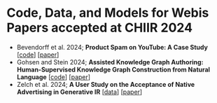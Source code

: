 # Code, Data, and Models for Webis Papers accepted at CHIIR 2024
- Bevendorff et al. 2024; **Product Spam on YouTube: A Case Study** [[code](https://github.com/webis-de/chiir24-product-spam-on-youtube)] [[paper](https://webis.de/publications.html#bevendorff_2024c)]
- Gohsen and Stein 2024; **Assisted Knowledge Graph Authoring: Human-Supervised Knowledge Graph Construction from Natural Language** [[code](https://github.com/webis-de/waka)] [[paper](https://downloads.webis.de/publications/papers/gohsen_2024a.pdf)]
- Zelch et al. 2024; **A User Study on the Acceptance of Native Advertising in Generative IR** [[data](https://github.com/webis-de/chiir24-ads-in-generative-ir-user-study)] [[paper](https://webis.de/publications.html#zelch_2024)]
